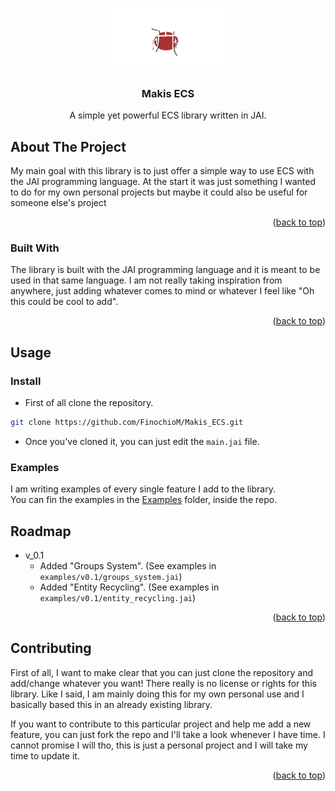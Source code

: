 <a id="readme-top"></a>

<!-- PROJECT LOGO -->
<br />
<div align="center">
  <a href="https://github.com/github_username/repo_name">
    <img src="images/logo.png" alt="Logo" width="" height="100">
  </a>

<h3 align="center">Makis ECS</h3>

  <p align="center">
    A simple yet powerful ECS library written in JAI.
    <br />
  </p>
</div>


<!-- ABOUT THE PROJECT -->
## About The Project

My main goal with this library is to just offer a simple way to use ECS with the JAI programming language. At the start it was just something I wanted to do for my own personal projects but maybe it could also be useful for someone else's project
<p align="right">(<a href="#readme-top">back to top</a>)</p>


### Built With
The library is built with the JAI programming language and it is meant to be used in that same language. I am not really taking inspiration from anywhere, just adding whatever comes to mind or whatever I feel like "Oh this could be cool to add".

<p align="right">(<a href="#readme-top">back to top</a>)</p>


<!-- GETTING STARTED -->
## Usage

### Install
- First of all clone the repository.
```sh
git clone https://github.com/FinochioM/Makis_ECS.git
```

- Once you've cloned it, you can just edit the ```main.jai``` file.

### Examples
I am writing examples of every single feature I add to the library.</br>
You can fin the examples in the <a href="#readme-top">Examples</a> folder, inside the repo.

<!-- ROADMAP -->
## Roadmap

- v_0.1
    - Added "Groups System". (See examples in ```examples/v0.1/groups_system.jai```)
    - Added "Entity Recycling". (See examples in ```examples/v0.1/entity_recycling.jai```)

<p align="right">(<a href="#readme-top">back to top</a>)</p>



<!-- CONTRIBUTING -->
## Contributing

First of all, I want to make clear that you can just clone the repository and add/change whatever you want! There really is no license or rights for this library. Like I said, I am mainly doing this for my own personal use and I basically based this in an already existing library. 

If you want to contribute to this particular project and help me add a new feature, you can just fork the repo and I'll take a look whenever I have time. I cannot promise I will tho, this is just a personal project and I will take my time to update it.
<p align="right">(<a href="#readme-top">back to top</a>)</p>